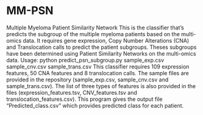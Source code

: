 # MM-PSN
Multiple Myeloma Patient Similarity Network
This is the classifier that’s predicts the subgroup of the multiple myeloma patients based on the multi-omics data. It requires gene expression, Copy Number Alterations (CNA) and Translocation calls to predict the patient subgroups. Theses subgroups have been determined using Patient Similarity Networks on the multi-omics data.
Usage:
python predict_psn_subgroup.py sample_exp.csv sample_cnv.csv sample_trans.csv
This classifier requires 109 expression features, 50 CNA features and 8 translocation calls. The sample files are provided in the repository (sample_exp.csv, sample_cnv.csv and sample_trans.csv). The list of three types of features is also provided in the files (expression_features.tsv, CNV_features.tsv and translocation_features.csv). This program gives the output file “Predicted_class.csv” which provides predicted class for each patient. 
